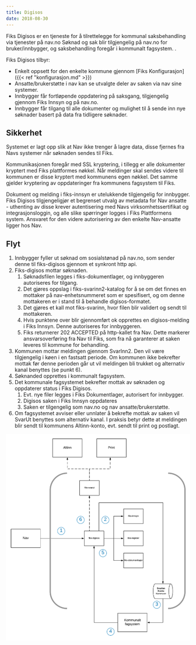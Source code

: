 ```yaml
---
title: Digisos
date: 2018-08-30 
---
```


Fiks Digisos er en tjeneste for å tilrettelegge for kommunal saksbehandling via tjenester på nav.no Søknad og sak blir tilgjengelig på nav.no for bruker/innbygger, og saksbehandling foregår i kommunalt fagsystem. . 

Fiks Digisos tilbyr:
* Enkelt oppsett for den enkelte kommune gjennom [Fiks Konfigurasjon]({{< ref "konfigurasjon.md" >}}) 
* Ansatte/brukerstøtte i nav kan se utvalgte deler av saken via nav sine systemer.
* Innbygger får fortløpende oppdatering på saksgang, tilgjengelig gjennom Fiks Innsyn og på nav.no.
* Innbygger får tilgang til alle dokumenter og mulighet til å sende inn nye søknader basert på data fra tidligere søknader.

## Sikkerhet
Systemet er lagt opp slik at Nav ikke trenger å lagre data, disse fjernes fra Navs systemer når søknaden sendes til Fiks. 

Kommunikasjonen foregår med SSL kryptering, i tillegg er alle dokumenter kryptert med Fiks plattformes nøkkel. Når meldinger skal sendes videre til kommunen er disse kryptert med kommunens egen nøkkel. Det samme gjelder kryptering av oppdateringer fra kommunens fagsystem til Fiks. 

Dokument og melding i fiks-innsyn er utelukkende tilgjengelig for innbygger. Fiks Digisos tilgjengeligjør et begrenset utvalg av metadata for Nav ansatte - uthenting av disse krever autentisering med Navs virksomhetssertifikat og integrasjonsloggin, og alle slike spørringer logges i Fiks Plattformens system. Ansvaret for den videre autorisering av den enkelte Nav-ansatte ligger hos Nav.
  
## Flyt

1. Innbygger fyller ut søknad om sosialstønad på nav.no, som sender denne til fiks-digisos gjennom et synkront http api.
2. Fiks-digisos mottar søknaden.
    1. Søknadsfilen legges i fiks-dokumentlager, og innbyggeren autoriseres for tilgang.
    2. Det gjøres oppslag i fiks-svarinn2-katalog for å se om det finnes en mottaker på nav-enhetsnummeret som er spesifisert, og om denne mottakeren er i stand til å behandle digisos-formatet.
    3. Det gjøres et kall mot fiks-svarinn, hvor filen blir validert og sendt til mottakeren.
    4. Hvis punktene over blir gjennomført ok opprettes en digisos-melding i Fiks Innsyn. Denne autoriseres for innbyggeren.
    5. Fiks returnerer 202 ACCEPTED på http-kallet fra Nav. Dette markerer ansvarsoverføring fra Nav til Fiks, som fra nå garanterer at saken leveres til kommune for behandling.
3. Kommunen mottar meldingen gjennom SvarInn2. Den vil være tilgjengelig i køen i en fastsatt periode. Om kommunen ikke bekrefter mottak før denne perioden går ut vil meldingen bli trukket og alternativ kanal benyttes (se punkt 6).
4. Søknanded opprettes i kommunalt fagsystem.
5. Det kommunale fagsystemet bekrefter mottak av søknaden og oppdaterer status i Fiks Digisos. 
    1. Evt. nye filer legges i Fiks Dokumentlager, autorisert for innbygger.
    2. Digisos saken i Fiks Innsyn oppdateres
    3. Saken er tilgengelig som nav.no og nav ansatte/brukerstøtte.
6. Om fagsystemet avviser eller unnlater å bekrefte mottak av saken vil SvarUt benyttes som alternativ kanal. I praksis betyr dette at meldingen blir sendt til kommunens Altinn-konto, evt. sendt til print og postlagt.     
    
![fiks_digisos](/images/Fiks-digisos.png "Fiks Digisos")

